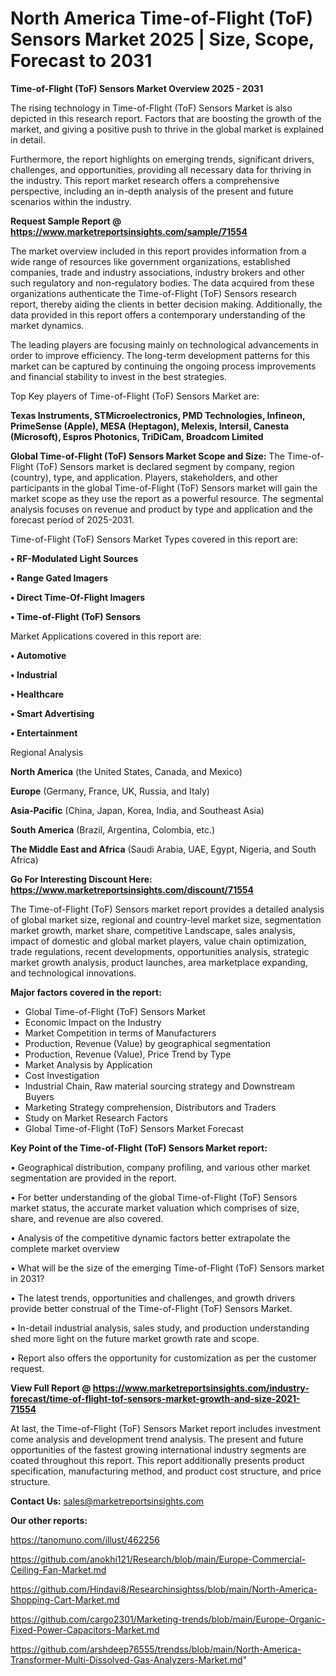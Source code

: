 # North America Time-of-Flight (ToF) Sensors Market 2025 | Size, Scope, Forecast to 2031

<Strong> Time-of-Flight (ToF) Sensors Market Overview 2025 - 2031</strong>

The rising technology in Time-of-Flight (ToF) Sensors Market is also depicted in this research report. Factors that are boosting the growth of the market, and giving a positive push to thrive in the global market is explained in detail.

Furthermore, the report highlights on emerging trends, significant drivers, challenges, and opportunities, providing all necessary data for thriving in the industry. This report market research offers a comprehensive perspective, including an in-depth analysis of the present and future scenarios within the industry.

<strong>Request Sample Report @ <a href=https://www.marketreportsinsights.com/sample/71554>https://www.marketreportsinsights.com/sample/71554</a></strong>

The market overview included in this report provides information from a wide range of resources like government organizations, established companies, trade and industry associations, industry brokers and other such regulatory and non-regulatory bodies. The data acquired from these organizations authenticate the Time-of-Flight (ToF) Sensors research report, thereby aiding the clients in better decision making. Additionally, the data provided in this report offers a contemporary understanding of the market dynamics.

The leading players are focusing mainly on technological advancements in order to improve efficiency. The long-term development patterns for this market can be captured by continuing the ongoing process improvements and financial stability to invest in the best strategies.

Top Key players of Time-of-Flight (ToF) Sensors Market are:

<strong>Texas Instruments, STMicroelectronics, PMD Technologies, Infineon, PrimeSense (Apple), MESA (Heptagon), Melexis, Intersil, Canesta (Microsoft), Espros Photonics, TriDiCam, Broadcom Limited</strong>

<strong><b>Global Time-of-Flight (ToF) Sensors Market Scope and Size:</b></strong>
The Time-of-Flight (ToF) Sensors market is declared segment by company, region (country), type, and application. Players, stakeholders, and other participants in the global Time-of-Flight (ToF) Sensors market will gain the market scope as they use the report as a powerful resource. The segmental analysis focuses on revenue and product by type and application and the forecast period of 2025-2031.

Time-of-Flight (ToF) Sensors Market Types covered in this report are:

<strong>• RF-Modulated Light Sources

• Range Gated Imagers

• Direct Time-Of-Flight Imagers

• Time-of-Flight (ToF) Sensors</strong>

Market Applications covered in this report are:

<strong>• Automotive

• Industrial

• Healthcare

• Smart Advertising

• Entertainment</strong> 

Regional Analysis

<strong>North America</strong> (the United States, Canada, and Mexico)

<strong>Europe</strong> (Germany, France, UK, Russia, and Italy)

<strong>Asia-Pacific</strong> (China, Japan, Korea, India, and Southeast Asia)

<strong>South America</strong> (Brazil, Argentina, Colombia, etc.)

<strong>The Middle East and Africa</strong> (Saudi Arabia, UAE, Egypt, Nigeria, and South Africa)

<strong>Go For Interesting Discount Here: <a href=https://www.marketreportsinsights.com/discount/71554>https://www.marketreportsinsights.com/discount/71554</a></strong>

The Time-of-Flight (ToF) Sensors market report provides a detailed analysis of global market size, regional and country-level market size, segmentation market growth, market share, competitive Landscape, sales analysis, impact of domestic and global market players, value chain optimization, trade regulations, recent developments, opportunities analysis, strategic market growth analysis, product launches, area marketplace expanding, and technological innovations.

<strong><b>Major factors covered in the report:</b></strong>
<ul>
  <li>Global Time-of-Flight (ToF) Sensors Market </li>
  <li>Economic Impact on the Industry</li>
  <li>Market Competition in terms of Manufacturers</li>
  <li>Production, Revenue (Value) by geographical segmentation</li>
  <li>Production, Revenue (Value), Price Trend by Type</li>
  <li>Market Analysis by Application</li>
  <li>Cost Investigation</li>
  <li>Industrial Chain, Raw material sourcing strategy and Downstream Buyers</li>
  <li>Marketing Strategy comprehension, Distributors and Traders</li>
  <li>Study on Market Research Factors</li>
  <li>Global Time-of-Flight (ToF) Sensors Market Forecast</li>
</ul>

<strong><b>Key Point of the Time-of-Flight (ToF) Sensors Market report:</b></strong>

• Geographical distribution, company profiling, and various other market segmentation are provided in the report.

• For better understanding of the global Time-of-Flight (ToF) Sensors market status, the accurate market valuation which comprises of size, share, and revenue are also covered.

• Analysis of the competitive dynamic factors better extrapolate the complete market overview

• What will be the size of the emerging Time-of-Flight (ToF) Sensors market in 2031?

• The latest trends, opportunities and challenges, and growth drivers provide better construal of the Time-of-Flight (ToF) Sensors Market.

• In-detail industrial analysis, sales study, and production understanding shed more light on the future market growth rate and scope.

• Report also offers the opportunity for customization as per the customer request.

<strong><b>View Full Report @ <a href=https://www.marketreportsinsights.com/industry-forecast/time-of-flight-tof-sensors-market-growth-and-size-2021-71554>https://www.marketreportsinsights.com/industry-forecast/time-of-flight-tof-sensors-market-growth-and-size-2021-71554</a></b></strong>


At last, the Time-of-Flight (ToF) Sensors Market report includes investment come analysis and development trend analysis. The present and future opportunities of the fastest growing international industry segments are coated throughout this report. This report additionally presents product specification, manufacturing method, and product cost structure, and price structure.

<strong>Contact Us:</strong>
sales@marketreportsinsights.com

<strong>Our other reports:</strong>

<a href=https://tanomuno.com/illust/462256>https://tanomuno.com/illust/462256</a>

<a href=https://github.com/anokhi121/Research/blob/main/Europe-Commercial-Ceiling-Fan-Market.md>https://github.com/anokhi121/Research/blob/main/Europe-Commercial-Ceiling-Fan-Market.md</a>

<a href=https://github.com/Hindavi8/Researchinsightss/blob/main/North-America-Shopping-Cart-Market.md>https://github.com/Hindavi8/Researchinsightss/blob/main/North-America-Shopping-Cart-Market.md</a>

<a href=https://github.com/cargo2301/Marketing-trends/blob/main/Europe-Organic-Fixed-Power-Capacitors-Market.md>https://github.com/cargo2301/Marketing-trends/blob/main/Europe-Organic-Fixed-Power-Capacitors-Market.md</a>

<a href=https://github.com/arshdeep76555/trendss/blob/main/North-America-Transformer-Multi-Dissolved-Gas-Analyzers-Market.md>https://github.com/arshdeep76555/trendss/blob/main/North-America-Transformer-Multi-Dissolved-Gas-Analyzers-Market.md</a>"
